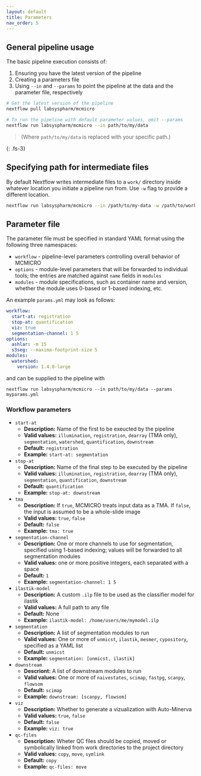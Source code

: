 ```yaml
---
layout: default
title: Parameters
nav_order: 5
---
```


## General pipeline usage

The basic pipeline execution consists of:
1. Ensuring you have the latest version of the pipeline  
2. Creating a parameters file
2. Using `--in` and `--params` to point the pipeline at the data and the parameter file, respectively

``` bash
# Get the latest version of the pipeline
nextflow pull labsyspharm/mcmicro

# To run the pipeline with default parameter values, omit --params
nextflow run labsyspharm/mcmicro --in path/to/my/data
```
>(Where `path/to/my/data` is replaced with your specific path.)

{: .fs-3}

## Specifying path for intermediate files
By default Nextflow writes intermediate files to a `work/` directory inside whatever location you initiate a pipeline run from. Use `-w` flag to provide a different location. 

``` bash
nextflow run labsyspharm/mcmicro --in /path/to/my-data -w /path/to/work/
```

## Parameter file

The parameter file must be specified in standard YAML format using the following three namespaces:

* `workflow` - pipeline-level parameters controlling overall behavior of MCMICRO
* `options` - module-level parameters that will be forwarded to individual tools; the entries are matched against `name` fields in `modules`
* `modules` - module specifications, such as container name and version, whether the module uses 0-based or 1-based indexing, etc.

An example `params.yml` may look as follows:

``` yaml
workflow:
  start-at: registration
  stop-at: quantification
  viz: true
  segmentation-channel: 1 5
options:
  ashlar: -m 15
  s3seg: --maxima-footprint-size 5
modules:
  watershed:
    version: 1.4.0-large
```

and can be supplied to the pipeline with

```
nextflow run labsyspharm/mcmicro --in path/to/my/data --params myparams.yml
```

### Workflow parameters

* `start-at` 
  * **Description:** Name of the first to be exeucted by the pipeline
  * **Valid values:** `illumination`, `registration`, `dearray` (TMA only), `segmentation`, `watershed`, `quantification`, `downstream`
  * **Default:** `registration`
  * **Example:** `start-at: segmentation`
* `stop-at`
  * **Description:** Name of the final step to be executed by the pipeline
  * **Valid values:** `illumination`, `registration`, `dearray` (TMA only), `segmentation`, `quantification`, `downstream`
  * **Default:** `quantification`
  * **Example:** `stop-at: downstream`
* `tma` 
  * **Description:** If `true`, MCMICRO treats input data as a TMA. If `false`, the input is assumed to be a whole-slide image
  * **Valid values:** `true`, `false`
  * **Default:** `false`
  * **Example:** `tma: true`
* `segmentation-channel` 
  * **Description:** One or more channels to use for segmentation, specified using 1-based indexing; values will be forwarded to all segmentation modules
  * **Valid values:** one or more positive integers, each separated with a space
  * **Default:** `1`
  * **Example:** `segmentation-channel: 1 5`
* `ilastik-model` 
  * **Description:** A custom `.ilp` file to be used as the classifier model for ilastik
  * **Valid values:** A full path to any file
  * **Default:** None
  * **Example:** `ilastik-model: /home/users/me/mymodel.ilp`
* `segmentation`
  * **Description:** A list of segmentation modules to run
  * **Valid values:** One or more of `unmicst`, `ilastik`, `mesmer`, `cypository`, specified as a YAML list
  * **Default:** `unmicst`
  * **Example:** `segmentation: [unmicst, ilastik]`
* `downstream`
  * **Descriont:** A list of downstream modules to run
  * **Valid values:** One or more of `naivestates`, `scimap`, `fastpg`, `scanpy`, `flowsom`
  * **Default:** `scimap`
  * **Example:** `downstream: [scanpy, flowsom]`
* `viz` 
  * **Description:** Whether to generate a vizualization with Auto-Minerva
  * **Valid values:** `true`, `false`
  * **Default:** `false`
  * **Example:** `viz: true`
* `qc-files`
  * **Description:** Wheter QC files should be copied, moved or symbolically linked from work directories to the project directory
  * **Valid values:** `copy`, `move`, `symlink`
  * **Default:** `copy`
  * **Example:** `qc-files: move`
